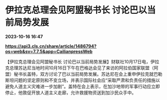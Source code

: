 # 伊拉克总理会见阿盟秘书长 讨论巴以当前局势发展

**2023-10-16 16:47**

**https://api3.cls.cn/share/article/1486794?os=web&sv=7.7.5&app=CailianpressWeb**

【伊拉克总理会见阿盟秘书长 讨论巴以当前局势发展】财联社10月17日电，伊拉克总理苏达尼当地时间10月16日下午在巴格达会见了来访的阿拉伯国家联盟（阿盟）秘书长盖特，双方讨论了巴以当前局势发展。苏达尼在会上重申伊拉克就巴勒斯坦问题的坚定原则和不变立场，并表示国际社会应“采取严肃和负责任的措施以避免人道主义灾难进一步加剧”。盖特在会上表示，在加沙地带的军事行动应立即停止，他敦促开放人道主义走廊，允许救援物资送到加沙民众手中。